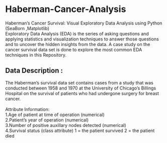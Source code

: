# Haberman-Cancer-Analysis
Haberman’s Cancer Survival: Visual Exploratory Data Analysis using Python (SeaBorn ,Matplotlib)<br>
Exploratory Data Analysis (EDA) is the series of asking questions and applying statistics and visualization techniques to answer those questions and to uncover the hidden insights from the data. A case study on the cancer survival data set is done to explore the most common EDA techniques in this Repository.

<h2>Data Description : </h2>
The Haberman’s survival data set contains cases from a study that was conducted between 1958 and 1970 at the University of Chicago’s Billings Hospital on the survival of patients who had undergone surgery for breast cancer.<br><br>
Attribute Information:<br>
1.Age of patient at time of operation (numerical)<br>
2.Patient’s year of operation (numerical)<br>
3.Number of positive auxillary nodes detected (numerical)<br>
4.Survival status (class attribute) 1 = the patient survived  2 = the patient died<br>
